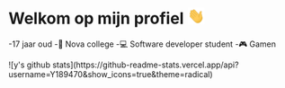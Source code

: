 
<h1 align="left">Welkom op mijn profiel <img src="https://raw.githubusercontent.com/ABSphreak/ABSphreak/master/gifs/Hi.gif" width="30px"> </h1>

-17 jaar oud
-🏫 Nova college
-💻 Software developer student
-🎮 Gamen 
<p>
![y's github stats](https://github-readme-stats.vercel.app/api?username=Y189470&show_icons=true&theme=radical)
<div align=left>
</p>
